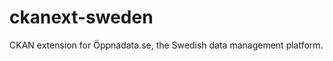 ckanext-sweden
==============

CKAN extension for Öppnadata.se, the Swedish data management platform.
